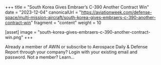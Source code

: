 +++
title = "South Korea Gives Embraer’s C-390 Another Contract Win"
date = "2023-12-04"
canonicalUrl = "https://aviationweek.com/defense-space/multi-mission-aircraft/south-korea-gives-embraers-c-390-another-contract-win"
fragment = "content"
weight = 10

[asset]
    image = "south-korea-gives-embraers-c-390-another-contract-win.png"
+++

Already a member of AWIN or subscribe to Aerospace Daily & Defense Report 
through your company? Login with your existing email and password. Not a 
member? Learn...
